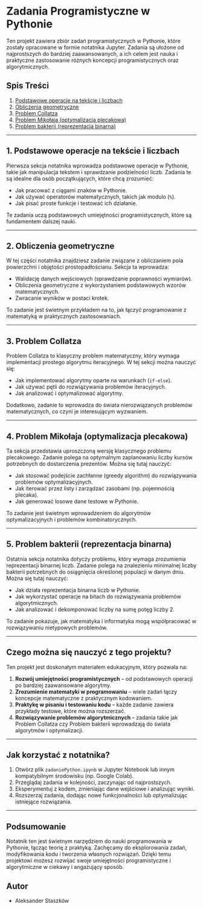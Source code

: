 # Zadania Programistyczne w Pythonie

Ten projekt zawiera zbiór zadań programistycznych w Pythonie, które zostały opracowane w formie notatnika Jupyter. Zadania są ułożone od najprostszych do bardziej zaawansowanych, a ich celem jest nauka i praktyczne zastosowanie różnych koncepcji programistycznych oraz algorytmicznych.

## Spis Treści

1. [Podstawowe operacje na tekście i liczbach](#1-podstawowe-operacje-na-tekście-i-liczbach)
2. [Obliczenia geometryczne](#2-obliczenia-geometryczne)
3. [Problem Collatza](#3-problem-collatza)
4. [Problem Mikołaja (optymalizacja plecakowa)](#4-problem-mikołaja-optymalizacja-plecakowa)
5. [Problem bakterii (reprezentacja binarna)](#5-problem-bakterii-reprezentacja-binarna)

---

## 1. Podstawowe operacje na tekście i liczbach

Pierwsza sekcja notatnika wprowadza podstawowe operacje w Pythonie, takie jak manipulacja tekstem i sprawdzanie podzielności liczb. Zadania te są idealne dla osób początkujących, które chcą zrozumieć:

- Jak pracować z ciągami znaków w Pythonie.
- Jak używać operatorów matematycznych, takich jak modulo (`%`).
- Jak pisać proste funkcje i testować ich działanie.

Te zadania uczą podstawowych umiejętności programistycznych, które są fundamentem dalszej nauki.

---

## 2. Obliczenia geometryczne

W tej części notatnika znajdziesz zadanie związane z obliczaniem pola powierzchni i objętości prostopadłościanu. Sekcja ta wprowadza:

- Walidację danych wejściowych (sprawdzanie poprawności wymiarów).
- Obliczenia geometryczne z wykorzystaniem podstawowych wzorów matematycznych.
- Zwracanie wyników w postaci krotek.

To zadanie jest świetnym przykładem na to, jak łączyć programowanie z matematyką w praktycznych zastosowaniach.

---

## 3. Problem Collatza

Problem Collatza to klasyczny problem matematyczny, który wymaga implementacji prostego algorytmu iteracyjnego. W tej sekcji można nauczyć się:

- Jak implementować algorytmy oparte na warunkach (`if-else`).
- Jak używać pętli do rozwiązywania problemów iteracyjnych.
- Jak analizować i optymalizować algorytmy.

Dodatkowo, zadanie to wprowadza do świata nierozwiązanych problemów matematycznych, co czyni je interesującym wyzwaniem.

---

## 4. Problem Mikołaja (optymalizacja plecakowa)

Ta sekcja przedstawia uproszczoną wersję klasycznego problemu plecakowego. Zadanie polega na optymalnym zaplanowaniu liczby kursów potrzebnych do dostarczenia prezentów. Można się tutaj nauczyć:

- Jak stosować podejście zachłanne (greedy algorithm) do rozwiązywania problemów optymalizacyjnych.
- Jak iterować przez listy i zarządzać zasobami (np. pojemnością plecaka).
- Jak generować losowe dane testowe w Pythonie.

To zadanie jest świetnym wprowadzeniem do algorytmów optymalizacyjnych i problemów kombinatorycznych.

---

## 5. Problem bakterii (reprezentacja binarna)

Ostatnia sekcja notatnika dotyczy problemu, który wymaga zrozumienia reprezentacji binarnej liczb. Zadanie polega na znalezieniu minimalnej liczby bakterii potrzebnych do osiągnięcia określonej populacji w danym dniu. Można się tutaj nauczyć:

- Jak działa reprezentacja binarna liczb w Pythonie.
- Jak wykorzystać operacje na bitach do rozwiązywania problemów algorytmicznych.
- Jak analizować i dekomponować liczby na sumę potęg liczby 2.

To zadanie pokazuje, jak matematyka i informatyka mogą współpracować w rozwiązywaniu nietypowych problemów.

---

## Czego można się nauczyć z tego projektu?

Ten projekt jest doskonałym materiałem edukacyjnym, który pozwala na:

1. **Rozwój umiejętności programistycznych** – od podstawowych operacji po bardziej zaawansowane algorytmy.
2. **Zrozumienie matematyki w programowaniu** – wiele zadań łączy koncepcje matematyczne z praktycznym kodowaniem.
3. **Praktykę w pisaniu i testowaniu kodu** – każde zadanie zawiera przykłady testowe, które można rozszerzać.
4. **Rozwiązywanie problemów algorytmicznych** – zadania takie jak Problem Collatza czy Problem bakterii wprowadzają do świata algorytmów i optymalizacji.

---

## Jak korzystać z notatnika?

1. Otwórz plik `zadaniePython.ipynb` w Jupyter Notebook lub innym kompatybilnym środowisku (np. Google Colab).
2. Przeglądaj zadania w kolejności, zaczynając od najprostszych.
3. Eksperymentuj z kodem, zmieniając dane wejściowe i analizując wyniki.
4. Rozszerzaj zadania, dodając nowe funkcjonalności lub optymalizując istniejące rozwiązania.

---

## Podsumowanie

Notatnik ten jest świetnym narzędziem do nauki programowania w Pythonie, łącząc teorię z praktyką. Zachęcamy do eksplorowania zadań, modyfikowania kodu i tworzenia własnych rozwiązań. Dzięki temu projektowi możesz rozwijać swoje umiejętności programistyczne i algorytmiczne w ciekawy i angażujący sposób.

## Autor

- Aleksander Staszków
